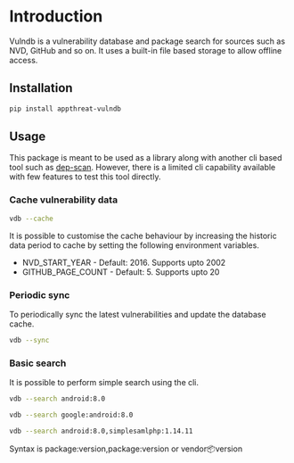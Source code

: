 # Introduction

Vulndb is a vulnerability database and package search for sources such as NVD, GitHub and so on. It uses a built-in file based storage to allow offline access.

## Installation

```bash
pip install appthreat-vulndb
```

## Usage

This package is meant to be used as a library along with another cli based tool such as [dep-scan](http://github.com/AppThreat/dep-scan). However, there is a limited cli capability available with few features to test this tool directly.

### Cache vulnerability data

```bash
vdb --cache
```

It is possible to customise the cache behaviour by increasing the historic data period to cache by setting the following environment variables.

- NVD_START_YEAR - Default: 2016. Supports upto 2002
- GITHUB_PAGE_COUNT - Default: 5. Supports upto 20

### Periodic sync

To periodically sync the latest vulnerabilities and update the database cache.

```bash
vdb --sync
```

### Basic search

It is possible to perform simple search using the cli.

```bash
vdb --search android:8.0

vdb --search google:android:8.0

vdb --search android:8.0,simplesamlphp:1.14.11
```

Syntax is package:version,package:version or vendor:package:version
